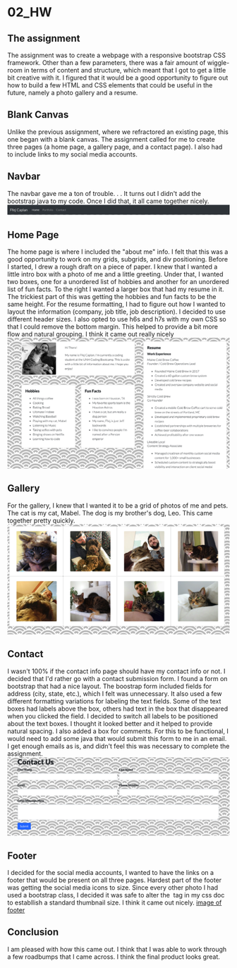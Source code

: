 # 02_HW
## The assignment
The assignment was to create a webpage with a responsive bootstrap CSS framework. Other than a few parameters, there was a fair amount of wiggle-room in terms of content and structure, which meant that I got to get a little bit creative with it. I figured that it would be a good opportunity to figure out how to build a few HTML and CSS elements that could be useful in the future, namely a photo gallery and a resume. 

## Blank Canvas
Unlike the previous assignment, where we refractored an existing page, this one began with a blank canvas. The assignment called for me to create three pages (a home page, a gallery page, and a contact page). I also had to include links to my social media accounts. 

## Navbar
The navbar gave me a ton of trouble. . . 
It turns out I didn't add the bootstrap java to my code. Once I did that, it all came together nicely. 
![Image of navbar](assets/navbar.jpg)

## Home Page
The home page is where I included the "about me" info. I felt that this was a good opportunity to work on my grids, subgrids, and div positioning. Before I started, I drew a rough draft on a piece of paper. I knew that I wanted a little intro box with a photo of me and a little greeting. Under that, I wanted two boxes, one for a unordered list of hobbies and another for an unordered list of fun facts. To the right I wanted a larger box that had my resume in it. The trickiest part of this was getting the hobbies and fun facts to be the same height. 
For the resume formatting, I had to figure out how I wanted to layout the information (company, job title, job description). I decided to use different header sizes. I also opted to use h6s and h7s with my own CSS so that I could remove the bottom margin. This helped to provide a bit more flow and natural grouping. I think it came out really nicely
![Image of Home Screen](assets/home_screen.jpg)

## Gallery
For the gallery, I knew that I wanted it to be a grid of photos of me and pets. The cat is my cat, Mabel. The dog is my brother's dog, Leo. This came together pretty quickly. 
![Image of Gallery](assets/gallery.jpg)

## Contact
I wasn't 100% if the contact info page should have my contact info or not. I decided that I'd rather go with a contact submission form. I found a form on bootstrap that had a nice layout. The boostrap form included fields for address (city, state, etc.), which I felt was unnecessary. It also used a few different formatting variations for labeling the text fields. Some of the text boxes had labels above the box, others had text in the box that disappeared when you clicked the field. I decided to switch all labels to be positioned about the text boxes. I thought it looked better and it helped to provide natural spacing. I also added a box for comments. For this to be functional, I would need to add some java that would submit this form to me in an email. I get enough emails as is, and didn't feel this was necessary to complete the assignment. 
![image of contact page](assets/contact.jpg)

## Footer
I decided for the social media accounts, I wanted to have the links on a footer that would be present on all three pages. Hardest part of the footer was getting the social media icons to size. Since every other photo I had used a bootstrap class, I decided it was safe to alter the <img> tag in my css doc to establlish a standard thumbnail size. I think it came out nicely.
[image of footer](assets/footer.jpg)

## Conclusion
I am pleased with how this came out. I think that I was able to work through a few roadbumps that I came across. I think the final product looks great. 
